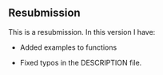 ## Resubmission
This is a resubmission. In this version I have:

* Added examples to functions

* Fixed typos in the DESCRIPTION file.

